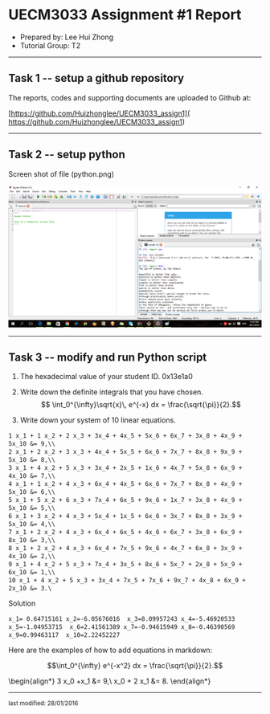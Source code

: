 UECM3033 Assignment #1 Report
========================================================

- Prepared by: Lee Hui Zhong
- Tutorial Group: T2

--------------------------------------------------------

## Task 1 -- setup a github repository

The reports, codes and supporting documents are uploaded to Github at: 

[https://github.com/Huizhonglee/UECM3033_assign1]( https://github.com/Huizhonglee/UECM3033_assign1)


---------------------------------------------------------

## Task 2 -- setup python

Screen shot of file (python.png)

![python.png](python.png)


------------------------------------------------------------

## Task 3 -- modify and run Python script


1. The hexadecimal value of your student ID.
   0x13e1a0
2. Write down the definite integrals that you have chosen.
  $$ \int_0^{\infty}\sqrt{x}\, e^{-x} dx = \frac{\sqrt{\pi}}{2}.$$

3. Write down your system of 10 linear equations.

```
1 x_1 + 1 x_2 + 2 x_3 + 3x_4 + 4x_5 + 5x_6 + 6x_7 + 3x_8 + 4x_9 + 5x_10 &= 9,\\
2 x_1 + 2 x_2 + 3 x_3 + 4x_4 + 5x_5 + 6x_6 + 7x_7 + 8x_8 + 9x_9 + 5x_10 &= 8,\\
3 x_1 + 4 x_2 + 5 x_3 + 3x_4 + 2x_5 + 1x_6 + 4x_7 + 5x_8 + 6x_9 + 4x_10 &= 7,\\
4 x_1 + 1 x_2 + 4 x_3 + 6x_4 + 4x_5 + 6x_6 + 7x_7 + 8x_8 + 4x_9 + 5x_10 &= 6,\\
5 x_1 + 5 x_2 + 6 x_3 + 7x_4 + 6x_5 + 9x_6 + 1x_7 + 3x_8 + 4x_9 + 5x_10 &= 5,\\
6 x_1 + 3 x_2 + 4 x_3 + 5x_4 + 1x_5 + 6x_6 + 3x_7 + 8x_8 + 3x_9 + 5x_10 &= 4,\\
7 x_1 + 2 x_2 + 4 x_3 + 6x_4 + 6x_5 + 4x_6 + 6x_7 + 3x_8 + 6x_9 + 8x_10 &= 3,\\
8 x_1 + 2 x_2 + 4 x_3 + 6x_4 + 7x_5 + 9x_6 + 4x_7 + 6x_8 + 3x_9 + 4x_10 &= 2,\\
9 x_1 + 4 x_2 + 5 x_3 + 7x_4 + 3x_5 + 8x_6 + 5x_7 + 2x_8 + 5x_9 + 6x_10 &= 1,\\
10 x_1 + 4 x_2 + 5 x_3 + 3x_4 + 7x_5 + 7x_6 + 9x_7 + 4x_8 + 6x_9 + 2x_10 &= 3.\
```
Solution 
```
x_1= 0.64715161 x_2=-6.05676016  x_3=8.09957243 x_4=-5.46920533 x_5=-1.04953715  x_6=2.41561389 x_7=-0.94615949 x_8=-0.46390569  x_9=0.99463117  x_10=2.22452227
```	

Here are the examples of how to add equations in markdown:

$$\int_0^{\infty} e^{-x^2} dx = \frac{\sqrt{\pi}}{2}.$$

\begin{align*}
3 x_0 +x_1 &= 9,\\
x_0 + 2 x_1 &= 8.
\end{align*}

-----------------------------------

<sup>last modified: 28/01/2016</sup>
